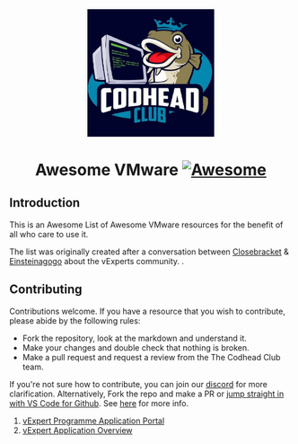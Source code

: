 <div align="center">
<img style="width:45%" src="imgs/tcclogo.jpg" />

# Awesome VMware [![Awesome](https://awesome.re/badge.svg)](https://awesome.re) 
</div>

## Introduction <a name="introduction"></a>

This is an Awesome List of Awesome VMware resources for the benefit of all who care to use it.

The list was originally created after a conversation between [Closebracket](github.com/closebracket) & [Einsteinagogo](github.com/einsteinagogo) about the vExperts community.
.
## Contributing <a name="contributing"></a>

Contributions welcome. If you have a resource that you wish to contribute, please abide by the following rules:

- Fork the repository, look at the markdown and understand it.
- Make your changes and double check that nothing is broken.
- Make a pull request and request a review from the The Codhead Club team.

If you're not sure how to contribute, you can join our [discord](https://discord.codhead.club) for more clarification. Alternatively, Fork the repo and make a PR or [jump straight in with VS Code for Github](https://github.dev/CodheadClub/AwesomeVMware). See [here](https://docs.github.com/en/codespaces/developing-in-codespaces/web-based-editor) for more info.

1. [vExpert Programme Application Portal](https://vexpert.vmware.com/)
2. [vExpert Application Overview](https://blogs.vmware.com/vexpert/2023/01/01/apply-2023/)
